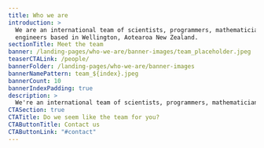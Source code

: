 ```yaml
---
title: Who we are
introduction: >
  We are an international team of scientists, programmers, mathematicians and
  engineers based in Wellington, Aotearoa New Zealand.
sectionTitle: Meet the team
banner: /landing-pages/who-we-are/banner-images/team_placeholder.jpeg
teaserCTALink: /people/
bannerFolder: /landing-pages/who-we-are/banner-images
bannerNamePattern: team_${index}.jpeg
bannerCount: 10
bannerIndexPadding: true
description: >
  We're an international team of scientists, programmers, mathematicians and engineers based in Wellington, Aotearoa New Zealand.
CTASection: true
CTATitle: Do we seem like the team for you?
CTAButtonTitle: Contact us
CTAButtonLink: "#contact"
---
```

